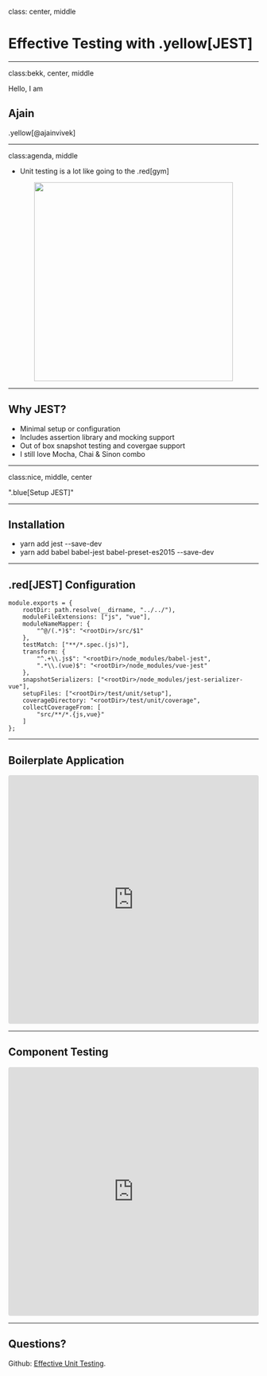 class: center, middle
# Effective Testing with .yellow[JEST]

---

class:bekk, center, middle

Hello, I am

## Ajain

.yellow[@ajainvivek]

---

class:agenda, middle

* Unit testing is a lot like going to the  .red[gym]

<p align="center">
  <img src="https://i.imgur.com/3CJzPN9.png" height="400" />
</p>

---

## Why JEST?

* Minimal setup or configuration
* Includes assertion library and mocking support
* Out of box snapshot testing and covergae support
* I still love Mocha, Chai & Sinon combo

---

class:nice, middle, center

".blue[Setup JEST]"

---

## Installation

* yarn add jest --save-dev
* yarn add babel babel-jest babel-preset-es2015 --save-dev

---

## .red[JEST] Configuration

    module.exports = {
        rootDir: path.resolve(__dirname, "../../"),
        moduleFileExtensions: ["js", "vue"],
        moduleNameMapper: {
            "^@/(.*)$": "<rootDir>/src/$1"
        },
        testMatch: ["**/*.spec.(js)"],
        transform: {
            "^.+\\.js$": "<rootDir>/node_modules/babel-jest",
            ".*\\.(vue)$": "<rootDir>/node_modules/vue-jest"
        },
        snapshotSerializers: ["<rootDir>/node_modules/jest-serializer-vue"],
        setupFiles: ["<rootDir>/test/unit/setup"],
        coverageDirectory: "<rootDir>/test/unit/coverage",
        collectCoverageFrom: [
            "src/**/*.{js,vue}"
        ]
    };

---

## Boilerplate Application

<iframe src="https://codesandbox.io/embed/wk1o4k42xw" style="width:100%; height:500px; border:0; border-radius: 4px; overflow:hidden;" sandbox="allow-modals allow-forms allow-popups allow-scripts allow-same-origin"></iframe>

---

## Component Testing

<iframe src="https://codesandbox.io/embed/79vxvxp06" style="width:100%; height:500px; border:0; border-radius: 4px; overflow:hidden;" sandbox="allow-modals allow-forms allow-popups allow-scripts allow-same-origin"></iframe>

---


## Questions?

Github: [Effective Unit Testing](https://github.com/ajainvivek/vue-effective-testing).